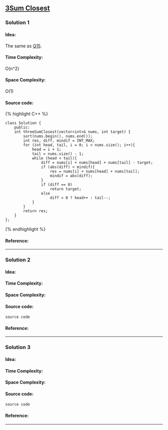 ## [3Sum Closest](https://leetcode.com/problems/3sum-closest/) 

### Solution 1
#### Idea:
The same as [Q15](https://github.com/Tsien/Leetcode/blob/master/Q15.md#idea).
#### Time Complexity:
O(n^2)
#### Space Complexity:
O(1)
#### Source code:
{% highlight C++ %}

    class Solution {
        public:
        int threeSumClosest(vector<int>& nums, int target) {
            sort(nums.begin(), nums.end());
            int res, diff, mindif = INT_MAX;
            for (int head, tail, i = 0; i < nums.size(); i++){
                head = i + 1;
                tail = nums.size() - 1;
                while (head < tail){
                    diff = nums[i] + nums[head] + nums[tail] - target;
                    if (abs(diff) < mindif){
                        res = nums[i] + nums[head] + nums[tail];
                        mindif = abs(diff);
                    }
                    if (diff == 0)
                        return target;
                    else 
                        diff < 0 ? head++ : tail--;
                }
            }
            return res;
        }
    };
{% endhighlight %}

#### Reference:

---

### Solution 2
#### Idea:
#### Time Complexity:
#### Space Complexity:
#### Source code:

```
source code
```
#### Reference:

---

### Solution 3
#### Idea:
#### Time Complexity:
#### Space Complexity:
#### Source code:
```
source code
```
#### Reference:

---

